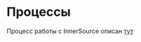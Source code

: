 # Процессы

Процесс работы с InnerSource описан
[тут](https://confluence.cdek.ru/pages/viewpage.action?pageId=182414709&src=contextnavpagetreemode)
